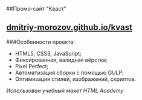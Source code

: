 ##Промо-сайт "Кваст"
## [dmitriy-morozov.github.io/kvast](https://dmitriy-morozov.github.io/kvast)

###Особенности проекта:
* HTML5, CSS3, JavaScript;
* Фиксированная, валидная вёрстка;
* Pixel Perfect;
* Автоматизация сборки с помощью GULP;
* Оптимизация стилей, изображений, скриптов. 


_Использован учебный макет HTML Academy_

